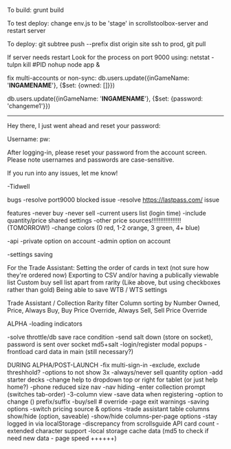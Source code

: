 To build:
grunt build

To test deploy:
change env.js to be 'stage' in scrollstoolbox-server and restart server

To deploy:
git subtree push --prefix dist origin site
ssh to prod, git pull

If server needs restart
Look for the process on port 9000 using:
netstat -tulpn
kill #PID
nohup node app &

fix multi-accounts or non-sync:
db.users.update({inGameName: '******INGAMENAME******'}, {$set: {owned: []}})

db.users.update({inGameName: '******INGAMENAME******'}, {$set: {password: 'changeme1'}})

-----------

Hey there, I just went ahead and reset your password:

Username:
pw:

After logging-in, please reset your password from the account screen.  Please note usernames and passwords are case-sensitive.

If you run into any issues, let me know!

-Tidwell


bugs
-resolve port9000 blocked issue
-resolve https://lastpass.com/ issue


 features
-never buy
-never sell
-current users list (login time)
-include quantity/price shared settings
-other price sources!!!!!!!!!!!!!!!!! (TOMORROW!)
-change colors (0 red, 1-2 orange, 3 green, 4+ blue)

-api
-private option on account
-admin option on account

-settings saving



For the Trade Assistant:
Setting the order of cards in text (not sure how they're ordered now)
Exporting to CSV and/or having a publically viewable list
Custom buy sell list apart from rarity (Like above, but using checkboxes rather than gold)
Being able to save WTB / WTS settings

Trade Assistant / Collection
Rarity filter
Column sorting by Number Owned, Price, Always Buy, Buy Price Override, Always Sell, Sell Price Override



ALPHA
-loading indicators

-solve throttle/db save race condition
-send salt down (store on socket), password is sent over socket md5+salt
-login/register modal popups
-frontload card data in main (still necessary?)

DURING ALPHA/POST-LAUNCH
-fix multi-sign-in
-exclude, exclude threshhold?
-options to not show 3x
-always/never sell quantity option
-add starter decks
-change help to dropdown top or right for tablet (or just help home?)
-phone reduced size nav
-nav hiding
-enter collection prompt (switches tab-order)
-3-column view
-save data when registering
-option to change () prefix/suffix
-buy/sell # override
-page exit warnings
-saving options
-switch pricing source & options
-trade assistant table columns show/hide (option, saveable)
-show/hide columns-per-page options
-stay logged in via localStorage
-discrepancy from scrollsguide API card count
-extended character support
-local storage cache data (md5 to check if need new data - page speed ++++++)